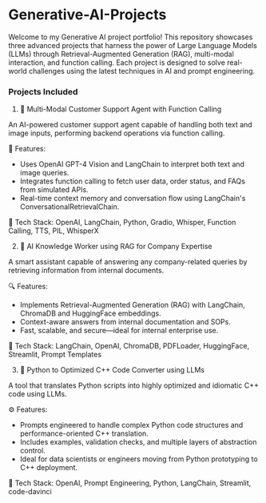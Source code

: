 # Generative-AI-Projects

Welcome to my Generative AI project portfolio! This repository showcases three advanced projects that harness the power of Large Language Models (LLMs) through Retrieval-Augmented Generation (RAG), multi-modal interaction, and function calling. Each project is designed to solve real-world challenges using the latest techniques in AI and prompt engineering.

###  Projects Included
1. 🤖 Multi-Modal Customer Support Agent with Function Calling

An AI-powered customer support agent capable of handling both text and image inputs, performing backend operations via function calling.

🚀 Features:
- Uses OpenAI GPT-4 Vision and LangChain to interpret both text and image queries.
- Integrates function calling to fetch user data, order status, and FAQs from simulated APIs.
- Real-time context memory and conversation flow using LangChain's ConversationalRetrievalChain.

🧰 Tech Stack:
OpenAI, LangChain, Python, Gradio, Whisper, Function Calling, TTS, PIL, WhisperX

2. 🧠 AI Knowledge Worker using RAG for Company Expertise

A smart assistant capable of answering any company-related queries by retrieving information from internal documents.

🔍 Features:
- Implements Retrieval-Augmented Generation (RAG) with LangChain, ChromaDB and HuggingFace embeddings.
- Context-aware answers from internal documentation and SOPs.
- Fast, scalable, and secure—ideal for internal enterprise use.

🧰 Tech Stack:
LangChain, OpenAI, ChromaDB, PDFLoader, HuggingFace, Streamlit, Prompt Templates

3. 🔄 Python to Optimized C++ Code Converter using LLMs

A tool that translates Python scripts into highly optimized and idiomatic C++ code using LLMs.

⚙️ Features:
- Prompts engineered to handle complex Python code structures and performance-oriented C++ translation.
- Includes examples, validation checks, and multiple layers of abstraction control.
- Ideal for data scientists or engineers moving from Python prototyping to C++ deployment.

🧰 Tech Stack:
OpenAI, Prompt Engineering, Python, LangChain, Streamlit, code-davinci



